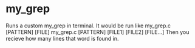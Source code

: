 # my_grep
Runs a custom my_grep in terminal. 
It would be run like
my_grep.c [PATTERN] [FILE] 
my_grep.c [PATTERN] [FILE1] [FILE2] [FILE...]
Then you recieve how many lines that word is found in. 
